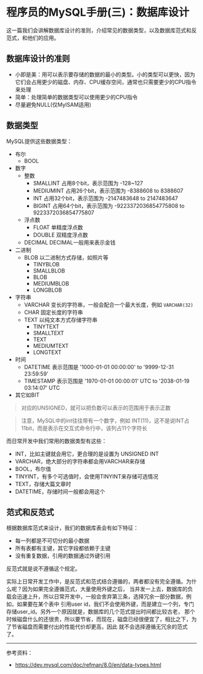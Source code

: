 # 程序员的MySQL手册(三)：数据库设计

这一篇我们会讲解数据库设计的准则，介绍常见的数据类型，以及数据库范式和反范式，和他们的应用。

## 数据库设计的准则

- 小即是美：用可以表示要存储的数据的最小的类型。小的类型可以更快，因为它们会占用更少的磁盘、内存、CPU缓存空间，通常也只需要更少的CPU指令来处理
- 简单：处理简单的数据类型可以使用更少的CPU指令
- 尽量避免NULL(仅MyISAM适用)

## 数据类型

MySQL提供这些数据类型：

- 布尔
    - BOOL
- 数字
    - 整数
        - SMALLINT 占用8个bit，表示范围为 -128~127
        - MEDIUMINT 占用26个bit，表示范围为 -8388608 to 8388607
        - INT 占用32个bit，表示范围为 -2147483648 to 2147483647
        - BIGINT 占用64个bit，表示范围为 -9223372036854775808 to 9223372036854775807
    - 浮点数
        - FLOAT 单精度浮点数
        - DOUBLE 双精度浮点数
    - DECIMAL DECIMAL一般用来表示金钱
- 二进制
    - BLOB 以二进制方式存储，如照片等
        - TINYBLOB
        - SMALLBLOB
        - BLOB
        - MEDIUMBLOB
        - LONGBLOB
- 字符串
    - VARCHAR 变长的字符串，一般会配合一个最大长度，例如 `VARCHAR(32)`
    - CHAR 固定长度的字符串
    - TEXT 以纯文本方式存储字符串
        - TINYTEXT
        - SMALLTEXT
        - TEXT
        - MEDIUMTEXT
        - LONGTEXT
- 时间
    - DATETIME 表示范围是 '1000-01-01 00:00:00' to '9999-12-31 23:59:59'
    - TIMESTAMP 表示范围是 '1970-01-01 00:00:01' UTC to '2038-01-19 03:14:07' UTC
- 其它如BIT

> 对应的UNSIGNED，就可以把负数可以表示的范围用于表示正数

> 注意，MySQL中的int往往带有一个数字，例如 INT(11)，这不是说INT占11bit，而是表示在交互式命令行中，该列占11个字符长

而日常开发中我们常用的数据类型有这些：

- INT，比如主键就会用它，更合理的是设置为 UNSIGNED INT
- VARCHAR，绝大部分的字符串都会用VARCHAR来存储
- BOOL，布尔值
- TINYINT，有多个可选值时，会使用TINYINT来存储可选情况
- TEXT，存储大篇文章时
- DATETIME，存储时间一般都会用这个

## 范式和反范式

根据数据库范式来设计，我们的数据库表会有如下特征：

- 每一列都是不可切分的最小数据
- 所有表都有主键，其它字段都依赖于主键
- 没有重复数据，引用的数据通过外键引用

反范式就是说不遵循这个规定。

实际上日常开发工作中，是反范式和范式结合遵循的，两者都没有完全遵循。为什么呢？因为如果完全遵循范式，大量使用外键之后，
当并发一上去，数据库的负载会迅速上升，所以日常开发中，一般会舍弃第三条，选择冗余一部分数据，例如，如果要在某个表中
引用user id，我们不会使用外键，而是建立一个列，专门存储user_id。另外一个原因就是，数据库的几个范式提出时间都比较古老，
那个时候磁盘什么的还很贵，所以要节省，而现在，磁盘已经很便宜了，相比之下，为了节省磁盘而需要付出的性能代价却更高，因此
就不会选择遵循无冗余的范式了。

---

参考资料：

- https://dev.mysql.com/doc/refman/8.0/en/data-types.html
